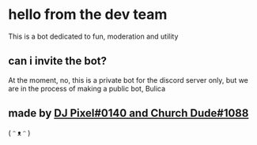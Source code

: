 # hello from the dev team

This is a bot dedicated to fun, moderation and utility


## can i invite the bot?

At the moment, no, this is a private bot for the discord server only, but we are in the process of making a public bot, Bulica


## made by [DJ Pixel#0140 and Church Dude#1088](https://discord.gg/A2f7UGK/)

( ᵔ ᴥ ᵔ )